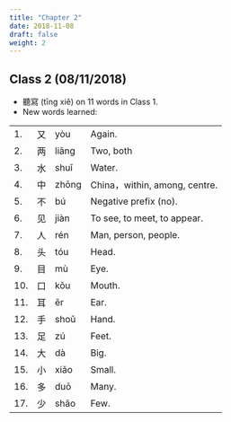 ```yaml
---
title: "Chapter 2"
date: 2018-11-08
draft: false
weight: 2
---
```


## Class 2 (08/11/2018)

- 聽寫 (tīng xiě) on 11 words in Class 1.
- New words learned:

|     |    |       |                             |
|-----|----|-------|-----------------------------|
| 1.  | 又 | yòu   | Again.                      |
| 2.  | 两 | liǎng | Two, both                   |
| 3.  | 水 | shuǐ  | Water.                      |
| 4.  | 中 | zhōng | China，within, among, centre.|
| 5.  | 不 | bú    | Negative prefix (no).       |
| 6.  | 见 | jiàn  | To see, to meet, to appear. |
| 7.  | 人 | rén   | Man, person, people.        |
| 8.  | 头 | tóu   | Head.                       |
| 9.  | 目 | mù    | Eye.                        |
| 10. | 口 | kǒu   | Mouth.                      |
| 11. | 耳 | ěr    | Ear.                        |
| 12. | 手 | shoǔ  | Hand.                       |
| 13. | 足 | zú    | Feet.                       |
| 14. | 大 | dà    | Big.                        |
| 15. | 小 | xiǎo  | Small.                      |
| 16. | 多 | duō   | Many.                       |
| 17. | 少 | shǎo  | Few.                        |
